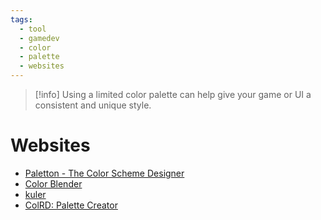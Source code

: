 ```yaml
---
tags:
  - tool
  - gamedev
  - color
  - palette
  - websites
---
```


> [!info] Using a limited color palette can help give your game or UI a consistent and unique style.

# Websites

- [Paletton - The Color Scheme Designer](https://paletton.com/)
- [Color Blender](https://meyerweb.com/eric/tools/color-blend/#:::hex)
- [kuler](https://kuler.adobe.com/de/create/color-wheel/)
- [ColRD: Palette Creator](http://colrd.com/create/palette/)
